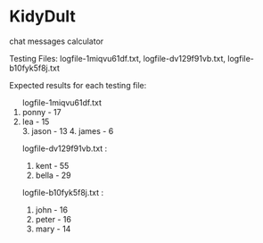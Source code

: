 # KidyDult
chat messages calculator

Testing Files: logfile-1miqvu61df.txt, logfile-dv129f91vb.txt, logfile-b10fyk5f8j.txt

Expected results for each testing file:<br>
<ol>
logfile-1miqvu61df.txt
  <li>
    ponny - 17
  </li>
  <li>
    lea - 15
  </li>
  3. jason - 13
  4. james - 6

logfile-dv129f91vb.txt :
  1. kent - 55
  2. bella - 29

logfile-b10fyk5f8j.txt :
  1. john - 16
  2. peter - 16
  3. mary - 14
</ol>


